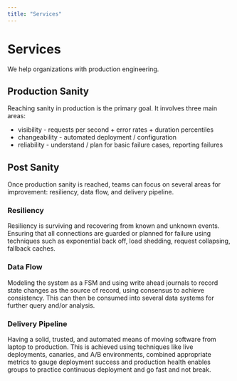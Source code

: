 ```yaml
---
title: "Services"
---
```


# Services

We help organizations with production engineering.


## Production Sanity

Reaching sanity in production is the primary goal.  It involves three main areas:

* visibility - requests per second + error rates + duration percentiles
* changeability - automated deployment / configuration
* reliability - understand / plan for basic failure cases, reporting failures


## Post Sanity

Once production sanity is reached, teams can focus on several areas for improvement: resiliency, data flow, and delivery pipeline.

### Resiliency

Resiliency is surviving and recovering from known and unknown events.  Ensuring that all connections are guarded or planned for failure using techniques such as exponential back off, load shedding, request collapsing, fallback caches.

### Data Flow

Modeling the system as a FSM and using write ahead journals to record state changes as the source of record, using consensus to achieve consistency.  This can then be consumed into several data systems for further query and/or analysis.

### Delivery Pipeline

Having a solid, trusted, and automated means of moving software from laptop to production.  This is achieved using techniques like live deployments, canaries, and A/B environments, combined appropriate metrics to gauge deployment success and production health enables groups to practice continuous deployment and go fast and not break.

</div>
